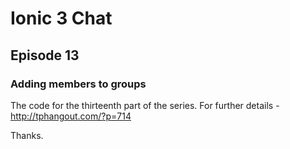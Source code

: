 # Ionic 3 Chat

## Episode 13

### Adding members to groups

The code for the thirteenth part of the series. For further details - http://tphangout.com/?p=714

Thanks.


